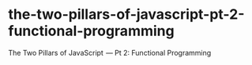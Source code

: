 # the-two-pillars-of-javascript-pt-2-functional-programming
The Two Pillars of JavaScript  — Pt 2: Functional Programming
